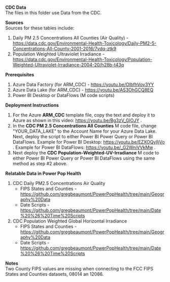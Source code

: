 <b>CDC Data</b><br>
The files in this folder use Data from the CDC. <br>

<b>Sources</b><br>
Sources for these tables include: 
1. Daily PM 2.5 Concentrations All Counties (Air Quality) - https://data.cdc.gov/Environmental-Health-Toxicology/Daily-PM2-5-Concentrations-All-County-2001-2016/7vdq-ztk9
2. Population Weighted Ultraviolet Irradiance - https://data.cdc.gov/Environmental-Health-Toxicology/Population-Weighted-Ultraviolet-Irradiance-2004-20/h28b-t43q 

<b>Prerequisites</b><br>
1. Azure Data Factory (for ARM_CDC) - https://youtu.be/OIbfhVov3YY
2. Azure Data Lake (for ARM_CDC) - https://youtu.be/AS3OhGCQ8EQ
3. Power BI Desktop or DataFlows (M code scripts)

<b>Deployment Instructions</b>
1. For the Azure <b>ARM_CDC</b> template file, copy the text and deploy it to Azure as shown in this video: https://youtu.be/Bg3zV_GIOJY .
2. In the <b>CDC PM 2.5 Concentrations All Counties</b> M code file, change "YOUR_DATA_LAKE" to the Account Name for your Azure Data Lake. Next, deploy the script to either Power BI Power Query or Power BI DataFlows. Example for Power BI Desktop: https://youtu.be/EZXOQylIjVo . Example for Power BI DataFlows: https://youtu.be/_G2WniVVkMw .
3. Next deploy the <b>CDC Population-Weighted-UV-Irradiance</b> M code to either Power BI Power Query or Power BI DataFlows using the same method as step #2 above. 

<b>Relatable Data in Power Pop Health</b>
1. CDC Daily PM2.5 Concentrations Air Quality
   - FIPS States and Counties - https://github.com/gregbeaumont/PowerPopHealth/tree/main/Geography%20Data
   - Date Scripts - https://github.com/gregbeaumont/PowerPopHealth/tree/main/Date%20%26%20Time%20Scripts
2. CDC Population Weighted Global Horizontal Irradiance
   - FIPS States and Counties - https://github.com/gregbeaumont/PowerPopHealth/tree/main/Geography%20Data
   - Date Scripts - https://github.com/gregbeaumont/PowerPopHealth/tree/main/Date%20%26%20Time%20Scripts 

<b>Notes</b><br>
  Two County FIPS values are missing when connecting to the FCC FIPS States and Counties datasets, 08014 an 12086. 
